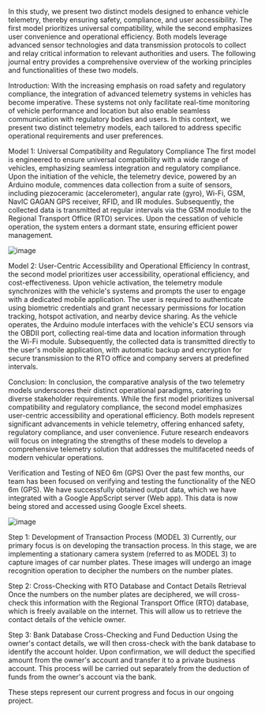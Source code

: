 In this study, we present two distinct models designed to enhance vehicle telemetry, thereby ensuring safety, compliance, and user accessibility. The first model prioritizes universal compatibility, while the second emphasizes user convenience and operational efficiency. Both models leverage advanced sensor technologies and data transmission protocols to collect and relay critical information to relevant authorities and users. The following journal entry provides a comprehensive overview of the working principles and functionalities of these two models.

Introduction: With the increasing emphasis on road safety and regulatory compliance, the integration of advanced telemetry systems in vehicles has become imperative. These systems not only facilitate real-time monitoring of vehicle performance and location but also enable seamless communication with regulatory bodies and users. In this context, we present two distinct telemetry models, each tailored to address specific operational requirements and user preferences.

Model 1: Universal Compatibility and Regulatory Compliance The first model is engineered to ensure universal compatibility with a wide range of vehicles, emphasizing seamless integration and regulatory compliance. Upon the initiation of the vehicle, the telemetry device, powered by an Arduino module, commences data collection from a suite of sensors, including piezoceramic (accelerometer), angular rate (gyro), Wi-Fi, GSM, NavIC GAGAN GPS receiver, RFID, and IR modules. Subsequently, the collected data is transmitted at regular intervals via the GSM module to the Regional Transport Office (RTO) services. Upon the cessation of vehicle operation, the system enters a dormant state, ensuring efficient power management.


![image](https://github.com/travis2319/Blackbox/assets/95576296/878af2b7-31d8-4882-ba02-6c5e49b1bf59)

Model 2: User-Centric Accessibility and Operational Efficiency In contrast, the second model prioritizes user accessibility, operational efficiency, and cost-effectiveness. Upon vehicle activation, the telemetry module synchronizes with the vehicle's systems and prompts the user to engage with a dedicated mobile application. The user is required to authenticate using biometric credentials and grant necessary permissions for location tracking, hotspot activation, and nearby device sharing. As the vehicle operates, the Arduino module interfaces with the vehicle's ECU sensors via the OBDII port, collecting real-time data and location information through the Wi-Fi module. Subsequently, the collected data is transmitted directly to the user's mobile application, with automatic backup and encryption for secure transmission to the RTO office and company servers at predefined intervals.


Conclusion: In conclusion, the comparative analysis of the two telemetry models underscores their distinct operational paradigms, catering to diverse stakeholder requirements. While the first model prioritizes universal compatibility and regulatory compliance, the second model emphasizes user-centric accessibility and operational efficiency. Both models represent significant advancements in vehicle telemetry, offering enhanced safety, regulatory compliance, and user convenience. Future research endeavors will focus on integrating the strengths of these models to develop a comprehensive telemetry solution that addresses the multifaceted needs of modern vehicular operations.


Verification and Testing of NEO 6m (GPS)
Over the past few months, our team has been focused on verifying and testing the functionality of the NEO 6m (GPS). We have successfully obtained output data, which we have integrated with a Google AppScript server (Web app). This data is now being stored and accessed using Google Excel sheets.

![image](https://github.com/travis2319/Blackbox/assets/95576296/9d7d6117-91ef-4c2a-a43a-2fe55233a4e6)



Step 1: Development of Transaction Process (MODEL 3)
Currently, our primary focus is on developing the transaction process. In this stage, we are implementing a stationary camera system (referred to as MODEL 3) to capture images of car number plates. These images will undergo an image recognition operation to decipher the numbers on the number plates.

Step 2: Cross-Checking with RTO Database and Contact Details Retrieval
Once the numbers on the number plates are deciphered, we will cross-check this information with the Regional Transport Office (RTO) database, which is freely available on the internet. This will allow us to retrieve the contact details of the vehicle owner.

Step 3: Bank Database Cross-Checking and Fund Deduction
Using the owner's contact details, we will then cross-check with the bank database to identify the account holder. Upon confirmation, we will deduct the specified amount from the owner's account and transfer it to a private business account. This process will be carried out separately from the deduction of funds from the owner's account via the bank.

These steps represent our current progress and focus in our ongoing project.
